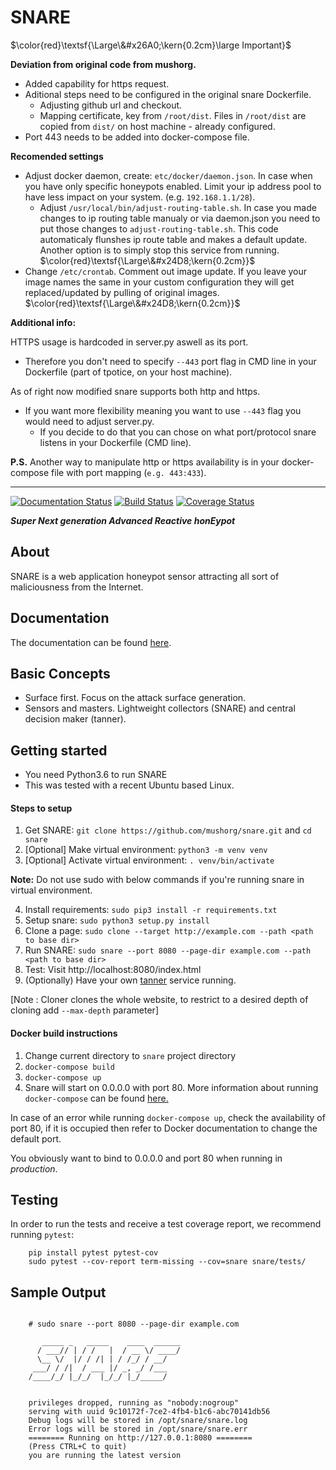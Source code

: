 SNARE
=====

$\color{red}\textsf{\Large\&#x26A0;\kern{0.2cm}\large  Important}$ 

**Deviation from original code from mushorg.**

- Added capability for https request.
- Aditional steps need to be configured in the original snare Dockerfile.
    - Adjusting github url and checkout.
    - Mapping certificate, key from `/root/dist`. Files in `/root/dist` are copied from `dist/` on host machine - already configured.
- Port 443 needs to be added into docker-compose file.

**Recomended settings**

- Adjust docker daemon, create: `etc/docker/daemon.json`. In case when you have only specific honeypots enabled. Limit your ip address pool to have less impact on your system. (e.g. `192.168.1.1/28`).
    - Adjust `/usr/local/bin/adjust-routing-table.sh`. In case you made changes to ip routing table manualy or via daemon.json you need to put those changes to `adjust-routing-table.sh`. This code automaticaly flunshes ip route table and makes a default update. Another option is to simply stop this service from running. $\color{red}\textsf{\Large\&#x24D8;\kern{0.2cm}}$
- Change `/etc/crontab`. Comment out image update. If you leave your image names the same in your custom configuration they will get replaced/updated by pulling of original images. $\color{red}\textsf{\Large\&#x24D8;\kern{0.2cm}}$

**Additional info:**

HTTPS usage is hardcoded in server.py aswell as its port. 
- Therefore you don't need to specify `--443` port flag in CMD line in your Dockerfile (part of tpotice, on your host machine).
  
As of right now modified snare supports both http and https.
- If you want more flexibility meaning you want to use `--443` flag you would need to adjust server.py.
    + If you decide to do that you can chose on what port/protocol snare listens in your Dockerfile (CMD line).

**P.S.** Another way to manipulate http or https availability is in your docker-compose file with port mapping (`e.g. 443:433`).

--------------


[![Documentation Status](https://readthedocs.org/projects/snare/badge/?version=latest)](http://snare.readthedocs.io/en/latest/?badge=latest)
[![Build Status](https://travis-ci.org/mushorg/snare.svg?branch=master)](https://travis-ci.org/mushorg/snare)
[![Coverage Status](https://coveralls.io/repos/github/mushorg/snare/badge.svg?branch=master)](https://coveralls.io/github/mushorg/snare?branch=master)

_**Super Next generation Advanced Reactive honEypot**_

About
-----

SNARE is a web application honeypot sensor attracting all sort of maliciousness from the Internet.

Documentation
--------------

The documentation can be found [here](http://snare.readthedocs.io).

Basic Concepts
--------------

- Surface first. Focus on the attack surface generation.
- Sensors and masters. Lightweight collectors (SNARE) and central decision maker (tanner).

Getting started
---------------

- You need Python3.6 to run SNARE
- This was tested with a recent Ubuntu based Linux.

#### Steps to setup

1. Get SNARE: `git clone https://github.com/mushorg/snare.git` and `cd snare`
2. [Optional] Make virtual environment: `python3 -m venv venv`
3. [Optional] Activate virtual environment: `. venv/bin/activate`

**Note:** Do not use sudo with below commands if you're running snare in virtual environment.

4. Install requirements: `sudo pip3 install -r requirements.txt`
5. Setup snare: `sudo python3 setup.py install`
6. Clone a page: `sudo clone --target http://example.com --path <path to base dir>`
7. Run SNARE: `sudo snare --port 8080 --page-dir example.com --path <path to base dir>`
8. Test: Visit http://localhost:8080/index.html
9. (Optionally) Have your own [tanner](https://github.com/mushorg/tanner) service running.

[Note : Cloner clones the whole website, to restrict to a desired depth of cloning add `--max-depth` parameter]

#### Docker build instructions

1. Change current directory to `snare` project directory
2. `docker-compose build`
3. `docker-compose up`
4. Snare will start on 0.0.0.0 with port 80.
More information about running `docker-compose` can be found [here.](https://docs.docker.com/compose/gettingstarted/)

In case of an error while running `docker-compose up`, check the availability of port 80, if it is occupied then refer to Docker documentation to change the default port.

You obviously want to bind to 0.0.0.0 and port 80 when running in _production_.

## Testing

In order to run the tests and receive a test coverage report, we recommend running `pytest`:

```
    pip install pytest pytest-cov
    sudo pytest --cov-report term-missing --cov=snare snare/tests/
```

## Sample Output

```shell

    # sudo snare --port 8080 --page-dir example.com

       _____ _   _____    ____  ______
      / ___// | / /   |  / __ \/ ____/
      \__ \/  |/ / /| | / /_/ / __/
     ___/ / /|  / ___ |/ _, _/ /___
    /____/_/ |_/_/  |_/_/ |_/_____/


    privileges dropped, running as "nobody:nogroup"
    serving with uuid 9c10172f-7ce2-4fb4-b1c6-abc70141db56
    Debug logs will be stored in /opt/snare/snare.log
    Error logs will be stored in /opt/snare/snare.err
    ======== Running on http://127.0.0.1:8080 ========
    (Press CTRL+C to quit)
    you are running the latest version

```
